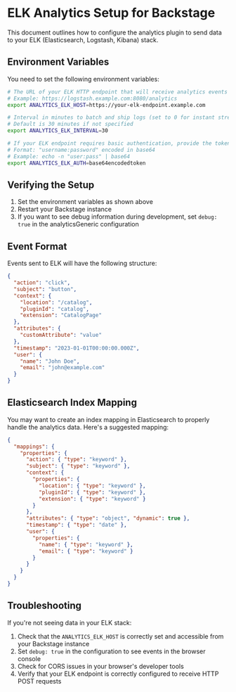 # ELK Analytics Setup for Backstage

This document outlines how to configure the analytics plugin to send data to your ELK (Elasticsearch, Logstash, Kibana) stack.

## Environment Variables

You need to set the following environment variables:

```bash
# The URL of your ELK HTTP endpoint that will receive analytics events
# Example: https://logstash.example.com:8080/analytics
export ANALYTICS_ELK_HOST=https://your-elk-endpoint.example.com

# Interval in minutes to batch and ship logs (set to 0 for instant streaming)
# Default is 30 minutes if not specified
export ANALYTICS_ELK_INTERVAL=30

# If your ELK endpoint requires basic authentication, provide the token here
# Format: "username:password" encoded in base64
# Example: echo -n "user:pass" | base64
export ANALYTICS_ELK_AUTH=base64encodedtoken
```

## Verifying the Setup

1. Set the environment variables as shown above
2. Restart your Backstage instance
3. If you want to see debug information during development, set `debug: true` in the analyticsGeneric configuration

## Event Format

Events sent to ELK will have the following structure:

```json
{
  "action": "click",
  "subject": "button",
  "context": {
    "location": "/catalog",
    "pluginId": "catalog",
    "extension": "CatalogPage"
  },
  "attributes": {
    "customAttribute": "value"
  },
  "timestamp": "2023-01-01T00:00:00.000Z",
  "user": {
    "name": "John Doe",
    "email": "john@example.com"
  }
}
```

## Elasticsearch Index Mapping

You may want to create an index mapping in Elasticsearch to properly handle the analytics data. Here's a suggested mapping:

```json
{
  "mappings": {
    "properties": {
      "action": { "type": "keyword" },
      "subject": { "type": "keyword" },
      "context": {
        "properties": {
          "location": { "type": "keyword" },
          "pluginId": { "type": "keyword" },
          "extension": { "type": "keyword" }
        }
      },
      "attributes": { "type": "object", "dynamic": true },
      "timestamp": { "type": "date" },
      "user": {
        "properties": {
          "name": { "type": "keyword" },
          "email": { "type": "keyword" }
        }
      }
    }
  }
}
```

## Troubleshooting

If you're not seeing data in your ELK stack:

1. Check that the `ANALYTICS_ELK_HOST` is correctly set and accessible from your Backstage instance
2. Set `debug: true` in the configuration to see events in the browser console
3. Check for CORS issues in your browser's developer tools
4. Verify that your ELK endpoint is correctly configured to receive HTTP POST requests 